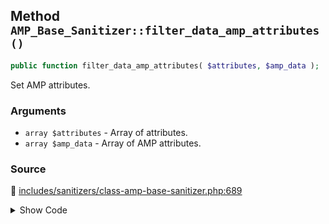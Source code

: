 ## Method `AMP_Base_Sanitizer::filter_data_amp_attributes()`

```php
public function filter_data_amp_attributes( $attributes, $amp_data );
```

Set AMP attributes.

### Arguments

* `array $attributes` - Array of attributes.
* `array $amp_data` - Array of AMP attributes.

### Source

:link: [includes/sanitizers/class-amp-base-sanitizer.php:689](../../includes/sanitizers/class-amp-base-sanitizer.php#L689-L697)

<details>
<summary>Show Code</summary>

```php
public function filter_data_amp_attributes( $attributes, $amp_data ) {
	if ( isset( $amp_data['layout'] ) ) {
		$attributes['data-amp-layout'] = $amp_data['layout'];
	}
	if ( isset( $amp_data['noloading'] ) ) {
		$attributes['data-amp-noloading'] = '';
	}
	return $attributes;
}
```

</details>
